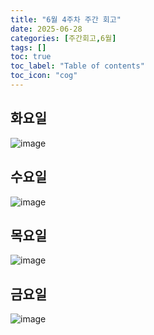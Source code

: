 ```yaml
---
title: "6월 4주차 주간 회고"
date: 2025-06-28
categories: [주간회고,6월]
tags: []
toc: true
toc_label: "Table of contents"
toc_icon: "cog"
---
```


## 화요일
![image](https://github.com/user-attachments/assets/b664ec53-0c43-4276-bd3b-f32ea98a022e)

## 수요일
![image](https://github.com/user-attachments/assets/248dc7c7-052b-49c3-b132-5d292ece4f10)

## 목요일
![image](https://github.com/user-attachments/assets/23f06dde-e2c1-4e51-b081-4120338071c0)

## 금요일
![image](https://github.com/user-attachments/assets/d796a56f-1a9f-4d1d-b345-a5676a5473ac)
